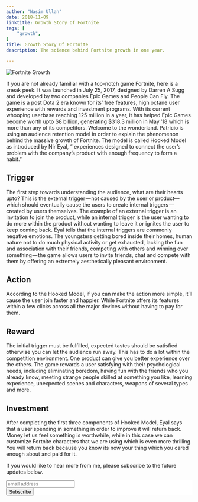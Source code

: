 ```yaml
---
author: "Wasim Ullah"
date: 2018-11-09
linktitle: Growth Story Of Fortnite
tags: [
    "growth",
]
title: Growth Story Of Fortnite
description: The science behind Fortnite growth in one year.

---
```


![Fortnite Growth](/images/fortnite.jpg)

If you are not already familiar with a top-notch game Fortnite, here is a sneak peek. It was launched in July 25, 2017, designed by Darren A Sugg and developed by two companies Epic Games and People Can Fly. The game is a post Dota 2 era known for its’ free features, high octane user experience with rewards and investment programs. With its current whooping userbase reaching 125 million in a year, it has helped Epic Games become worth upto $8 billion, generating $318.3 million in May ’18 which is more than any of its competitors. Welcome to the wonderland.
Patricio is using an audience retention model in order to explain the phenomenon behind the massive growth of Fortnite. The model is called Hooked Model as introduced by Nir Eyal, “ experiences designed to connect the user’s problem with the company’s product with enough frequency to form a habit.”

## Trigger
The first step towards understanding the audience, what are their hearts upto? This is the external trigger — not caused by the user or product— which should eventually cause the users to create internal triggers — created by users themselves. The example of an external trigger is an invitation to join the product, while an internal trigger is the user wanting to do more within the product without wanting to leave it or ignites the user to keep coming back.
Eyal tells that the internal triggers are commonly negative emotions. The youngsters getting bored inside their homes, human nature not to do much physical activity or get exhausted, lacking the fun and association with their friends, competing with others and winning over something — the game allows users to invite friends, chat and compete with them by offering an extremely aesthetically pleasant environment.

## Action
According to the Hooked Model, if you can make the action more simple, it’ll cause the user join faster and happier. While Fortnite offers its features within a few clicks across all the major devices without having to pay for them.

## Reward
The initial trigger must be fulfilled, expected tastes should be satisfied otherwise you can let the audience run away. This has to do a lot within the competition environment. One product can give you better experience over the others.
The game rewards a user satisfying with their psychological needs, including eliminating boredom, having fun with the friends who you already know, meeting strange people skilled at something you like, learning experience, unexpected scenes and characters, weapons of several types and more.

## Investment
After completing the first three components of Hooked Model, Eyal says that a user spending in something in order to improve it will return back. Money let us feel something is worthwhile, while in this case we can customize Fortnite characters that we are using which is even more thrilling. You will return back because you know its now your thing which you cared enough about and paid for it.<br>

If you would like to hear more from me, please subscribe to the future updates below.

<!-- Begin Mailchimp Signup Form -->

<link href="//cdn-images.mailchimp.com/embedcode/horizontal-slim-10_7.css" rel="stylesheet" type="text/css">
<style type="text/css">
	#mc_embed_signup{background:#fff; clear:left; font:14px Helvetica,Arial,sans-serif; width:100%;}
</style>
<div id="mc_embed_signup">
<form action="https://wasim.us19.list-manage.com/subscribe/post?u=be7fa968ad83145b90ecfd090&amp;id=10a3e47b2e" method="post" id="mc-embedded-subscribe-form" name="mc-embedded-subscribe-form" class="validate" target="_blank" novalidate>
   
   <div id="mc_embed_signup_scroll">
	<input type="email" value="" name="EMAIL" class="email" id="mce-EMAIL" placeholder="email address" required>
    <!-- real people should not fill this in and expect good things - do not remove this or risk form bot signups-->
    <div style="position: absolute; left: -5000px;" aria-hidden="true"><input type="text" name="b_be7fa968ad83145b90ecfd090_10a3e47b2e" tabindex="-1" value=""></div>
    <div class="clear"><input type="submit" value="Subscribe" name="subscribe" id="mc-embedded-subscribe" class="button"></div>
    </div>
    
</form>
</div>

<!--End mc_embed_signup-->
